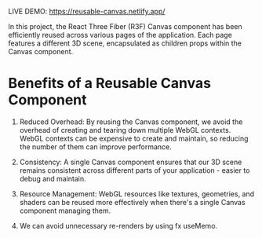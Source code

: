 LIVE DEMO: https://reusable-canvas.netlify.app/  

In this project, the React Three Fiber (R3F) Canvas component has been efficiently reused across various pages of the application. Each page features a different 3D scene, encapsulated as children props within the Canvas component.  

# Benefits of a Reusable Canvas Component  

1. Reduced Overhead: By reusing the Canvas component, we avoid the overhead of creating and tearing down multiple WebGL contexts. WebGL contexts can be expensive to create and maintain, so reducing the number of them can improve performance.

2. Consistency: A single Canvas component ensures that our 3D scene remains consistent across different parts of your application - easier to debug and maintain.

3. Resource Management: WebGL resources like textures, geometries, and shaders can be reused more effectively when there's a single Canvas component managing them.

4. We can avoid unnecessary re-renders by using fx useMemo. 
